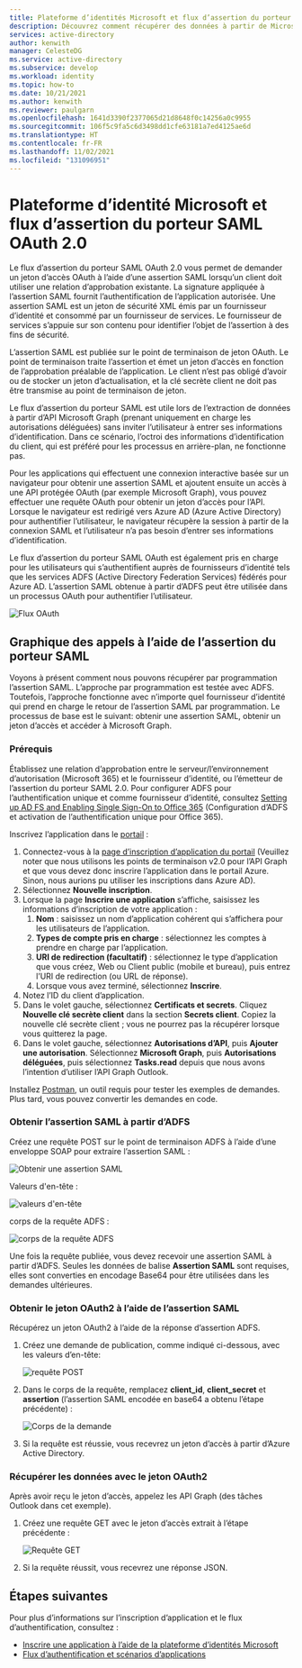 ```yaml
---
title: Plateforme d’identités Microsoft et flux d’assertion du porteur SAML | Azure
description: Découvrez comment récupérer des données à partir de Microsoft Graph sans inviter l’utilisateur à entrer des informations d’identification à l’aide du flux d’assertion du porteur SAML.
services: active-directory
author: kenwith
manager: CelesteDG
ms.service: active-directory
ms.subservice: develop
ms.workload: identity
ms.topic: how-to
ms.date: 10/21/2021
ms.author: kenwith
ms.reviewer: paulgarn
ms.openlocfilehash: 1641d3390f2377065d21d8648f0c14256a0c9955
ms.sourcegitcommit: 106f5c9fa5c6d3498dd1cfe63181a7ed4125ae6d
ms.translationtype: HT
ms.contentlocale: fr-FR
ms.lasthandoff: 11/02/2021
ms.locfileid: "131096951"
---
```

# <a name="microsoft-identity-platform-and-oauth-20-saml-bearer-assertion-flow"></a>Plateforme d’identité Microsoft et flux d’assertion du porteur SAML OAuth 2.0
Le flux d’assertion du porteur SAML OAuth 2.0 vous permet de demander un jeton d’accès OAuth à l’aide d’une assertion SAML lorsqu’un client doit utiliser une relation d’approbation existante. La signature appliquée à l’assertion SAML fournit l’authentification de l’application autorisée. Une assertion SAML est un jeton de sécurité XML émis par un fournisseur d’identité et consommé par un fournisseur de services. Le fournisseur de services s’appuie sur son contenu pour identifier l’objet de l’assertion à des fins de sécurité.

L’assertion SAML est publiée sur le point de terminaison de jeton OAuth.  Le point de terminaison traite l’assertion et émet un jeton d’accès en fonction de l’approbation préalable de l’application. Le client n’est pas obligé d’avoir ou de stocker un jeton d’actualisation, et la clé secrète client ne doit pas être transmise au point de terminaison de jeton.

Le flux d’assertion du porteur SAML est utile lors de l’extraction de données à partir d’API Microsoft Graph (prenant uniquement en charge les autorisations déléguées) sans inviter l’utilisateur à entrer ses informations d’identification. Dans ce scénario, l’octroi des informations d’identification du client, qui est préféré pour les processus en arrière-plan, ne fonctionne pas.

Pour les applications qui effectuent une connexion interactive basée sur un navigateur pour obtenir une assertion SAML et ajoutent ensuite un accès à une API protégée OAuth (par exemple Microsoft Graph), vous pouvez effectuer une requête OAuth pour obtenir un jeton d’accès pour l’API. Lorsque le navigateur est redirigé vers Azure AD (Azure Active Directory) pour authentifier l’utilisateur, le navigateur récupère la session à partir de la connexion SAML et l’utilisateur n’a pas besoin d’entrer ses informations d’identification.

Le flux d’assertion du porteur SAML OAuth est également pris en charge pour les utilisateurs qui s’authentifient auprès de fournisseurs d’identité tels que les services ADFS (Active Directory Federation Services) fédérés pour Azure AD.  L’assertion SAML obtenue à partir d’ADFS peut être utilisée dans un processus OAuth pour authentifier l’utilisateur.

![Flux OAuth](./media/v2-saml-bearer-assertion/1.png)

## <a name="call-graph-using-saml-bearer-assertion"></a>Graphique des appels à l’aide de l’assertion du porteur SAML
Voyons à présent comment nous pouvons récupérer par programmation l’assertion SAML. L’approche par programmation est testée avec ADFS. Toutefois, l’approche fonctionne avec n’importe quel fournisseur d’identité qui prend en charge le retour de l’assertion SAML par programmation. Le processus de base est le suivant: obtenir une assertion SAML, obtenir un jeton d’accès et accéder à Microsoft Graph.

### <a name="prerequisites"></a>Prérequis

Établissez une relation d’approbation entre le serveur/l’environnement d’autorisation (Microsoft 365) et le fournisseur d’identité, ou l’émetteur de l’assertion du porteur SAML 2.0. Pour configurer ADFS pour l’authentification unique et comme fournisseur d’identité, consultez [Setting up AD FS and Enabling Single Sign-On to Office 365](/archive/blogs/canitpro/step-by-step-setting-up-ad-fs-and-enabling-single-sign-on-to-office-365) (Configuration d’ADFS et activation de l’authentification unique pour Office 365).

Inscrivez l’application dans le [portail](https://ms.portal.azure.com/#blade/Microsoft_AAD_RegisteredApps/ApplicationsListBlade) :
1. Connectez-vous à la [page d’inscription d’application du portail](https://ms.portal.azure.com/#blade/Microsoft_AAD_RegisteredApps/ApplicationsListBlade) (Veuillez noter que nous utilisons les points de terminaison v2.0 pour l’API Graph et que vous devez donc inscrire l’application dans le portail Azure. Sinon, nous aurions pu utiliser les inscriptions dans Azure AD). 
1. Sélectionnez **Nouvelle inscription**.
1. Lorsque la page **Inscrire une application** s’affiche, saisissez les informations d’inscription de votre application : 
    1. **Nom** : saisissez un nom d’application cohérent qui s’affichera pour les utilisateurs de l’application.
    1. **Types de compte pris en charge** : sélectionnez les comptes à prendre en charge par l’application.
    1. **URI de redirection (facultatif)** : sélectionnez le type d’application que vous créez, Web ou Client public (mobile et bureau), puis entrez l’URI de redirection (ou URL de réponse).
    1. Lorsque vous avez terminé, sélectionnez **Inscrire**.
1. Notez l’ID du client d’application.
1. Dans le volet gauche, sélectionnez **Certificats et secrets**. Cliquez **Nouvelle clé secrète client** dans la section **Secrets client**. Copiez la nouvelle clé secrète client ; vous ne pourrez pas la récupérer lorsque vous quitterez la page.
1. Dans le volet gauche, sélectionnez **Autorisations d’API**, puis **Ajouter une autorisation**. Sélectionnez **Microsoft Graph**, puis **Autorisations déléguées**, puis sélectionnez **Tasks.read** depuis que nous avons l’intention d’utiliser l’API Graph Outlook. 

Installez [Postman](https://www.getpostman.com/), un outil requis pour tester les exemples de demandes.  Plus tard, vous pouvez convertir les demandes en code.

### <a name="get-the-saml-assertion-from-adfs"></a>Obtenir l’assertion SAML à partir d’ADFS
Créez une requête POST sur le point de terminaison ADFS à l’aide d’une enveloppe SOAP pour extraire l’assertion SAML :

![Obtenir une assertion SAML](./media/v2-saml-bearer-assertion/2.png)

Valeurs d'en-tête :

![valeurs d'en-tête](./media/v2-saml-bearer-assertion/3.png)

corps de la requête ADFS :

![corps de la requête ADFS](./media/v2-saml-bearer-assertion/4.png)

Une fois la requête publiée, vous devez recevoir une assertion SAML à partir d’ADFS. Seules les données de balise **Assertion SAML** sont requises, elles sont converties en encodage Base64 pour être utilisées dans les demandes ultérieures.

### <a name="get-the-oauth2-token-using-the-saml-assertion"></a>Obtenir le jeton OAuth2 à l’aide de l’assertion SAML 

Récupérez un jeton OAuth2 à l’aide de la réponse d’assertion ADFS.

1. Créez une demande de publication, comme indiqué ci-dessous, avec les valeurs d’en-tête:

    ![requête POST](./media/v2-saml-bearer-assertion/5.png)
1. Dans le corps de la requête, remplacez **client_id**, **client_secret** et **assertion** (l’assertion SAML encodée en base64 a obtenu l’étape précédente) :

    ![Corps de la demande](./media/v2-saml-bearer-assertion/6.png)
1. Si la requête est réussie, vous recevrez un jeton d’accès à partir d’Azure Active Directory.

### <a name="get-the-data-with-the-oauth2-token"></a>Récupérer les données avec le jeton OAuth2

Après avoir reçu le jeton d’accès, appelez les API Graph (des tâches Outlook dans cet exemple). 

1. Créez une requête GET avec le jeton d’accès extrait à l’étape précédente :

    ![Requête GET](./media/v2-saml-bearer-assertion/7.png)

1. Si la requête réussit, vous recevrez une réponse JSON.

## <a name="next-steps"></a>Étapes suivantes

Pour plus d’informations sur l’inscription d’application et le flux d’authentification, consultez :

- [Inscrire une application à l’aide de la plateforme d’identités Microsoft](quickstart-register-app.md)
- [Flux d’authentification et scénarios d’applications](authentication-flows-app-scenarios.md)
